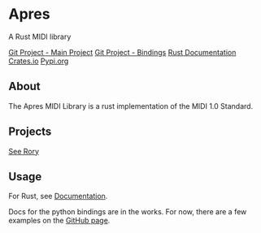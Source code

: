# Apres
A Rust MIDI library

[Git Project - Main Project](/project/apres)
[Git Project - Bindings](/project/apres_bindings)
[Rust Documentation](https://docs.rs/apres/)
[Crates.io](https://crates.io/crates/apres/)
[Pypi.org](https://pypi.org/project/apres)

## About
The Apres MIDI Library is a rust implementation of the MIDI 1.0 Standard.

## Projects
[See Rory](/software/rory)

## Usage
For Rust, see [Documentation](https://docs.rs/apres/).

Docs for the python bindings are in the works. For now, there are a few examples on the [GitHub page](https://github.com/quintinfsmith/apres_bindings).
